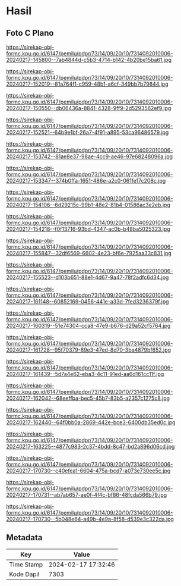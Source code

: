# Hasil

## Foto C Plano

https://sirekap-obj-formc.kpu.go.id/6147/pemilu/pdpr/73/14/09/20/10/7314092010006-20240217-145800--7ab4844d-c5b3-4714-b142-4b20be15ba61.jpg

https://sirekap-obj-formc.kpu.go.id/6147/pemilu/pdpr/73/14/09/20/10/7314092010006-20240217-152019--81a764f1-c959-48b1-a6cf-349bb7b79844.jpg

https://sirekap-obj-formc.kpu.go.id/6147/pemilu/pdpr/73/14/09/20/10/7314092010006-20240217-150550--db06436a-8841-4328-9ff9-2d5293562ef9.jpg

https://sirekap-obj-formc.kpu.go.id/6147/pemilu/pdpr/73/14/09/20/10/7314092010006-20240217-152521--64b9e1bf-26a7-4f91-a895-53ca96486579.jpg

https://sirekap-obj-formc.kpu.go.id/6147/pemilu/pdpr/73/14/09/20/10/7314092010006-20240217-153742--81ae8e37-98ae-4cc9-ae46-97e68248096a.jpg

https://sirekap-obj-formc.kpu.go.id/6147/pemilu/pdpr/73/14/09/20/10/7314092010006-20240217-153347--374b0ffa-1651-486e-a2c0-061fe17c208c.jpg

https://sirekap-obj-formc.kpu.go.id/6147/pemilu/pdpr/73/14/09/20/10/7314092010006-20240217-154106--6d29215c-99b1-48e2-81b4-01586ac3e2eb.jpg

https://sirekap-obj-formc.kpu.go.id/6147/pemilu/pdpr/73/14/09/20/10/7314092010006-20240217-154218--f0f13716-93bd-4347-ac0b-b48ba5025323.jpg

https://sirekap-obj-formc.kpu.go.id/6147/pemilu/pdpr/73/14/09/20/10/7314092010006-20240217-155847--32df6569-6602-4e23-bf6e-7925aa33c831.jpg

https://sirekap-obj-formc.kpu.go.id/6147/pemilu/pdpr/73/14/09/20/10/7314092010006-20240217-155523--d103b651-88e1-4d67-9a47-78f2adfc6d34.jpg

https://sirekap-obj-formc.kpu.go.id/6147/pemilu/pdpr/73/14/09/20/10/7314092010006-20240217-161148--60852169-0456-441e-a33d-7fed3236379f.jpg

https://sirekap-obj-formc.kpu.go.id/6147/pemilu/pdpr/73/14/09/20/10/7314092010006-20240217-160319--51e74304-cca8-47e9-b676-d29a52cf5764.jpg

https://sirekap-obj-formc.kpu.go.id/6147/pemilu/pdpr/73/14/09/20/10/7314092010006-20240217-161728--95f70379-89e3-47ed-8d70-3ba4879bf652.jpg

https://sirekap-obj-formc.kpu.go.id/6147/pemilu/pdpr/73/14/09/20/10/7314092010006-20240217-161439--5d7a4e62-eba3-4c11-91ed-aa6d161cc11f.jpg

https://sirekap-obj-formc.kpu.go.id/6147/pemilu/pdpr/73/14/09/20/10/7314092010006-20240217-162042--68eeffba-bec5-45b7-83b5-a2357c1275c8.jpg

https://sirekap-obj-formc.kpu.go.id/6147/pemilu/pdpr/73/14/09/20/10/7314092010006-20240217-162440--64f0bb0a-2869-442e-bce3-6400db35ed0c.jpg

https://sirekap-obj-formc.kpu.go.id/6147/pemilu/pdpr/73/14/09/20/10/7314092010006-20240217-163225--4877c983-2c37-4bdd-8c47-bd2a896d06cd.jpg

https://sirekap-obj-formc.kpu.go.id/6147/pemilu/pdpr/73/14/09/20/10/7314092010006-20240217-170730--c40efea1-6604-475a-bcd7-a073e730ee5c.jpg

https://sirekap-obj-formc.kpu.go.id/6147/pemilu/pdpr/73/14/09/20/10/7314092010006-20240217-170731--ab7ab657-ae0f-4f4c-bf86-48fcda566b79.jpg

https://sirekap-obj-formc.kpu.go.id/6147/pemilu/pdpr/73/14/09/20/10/7314092010006-20240217-170730--5b048e64-a49b-4e9a-8f58-d539e3c322da.jpg


## Metadata

| Key        | Value               |
| ---------- | ------------------- |
| Time Stamp | 2024-02-17 17:32:46 |
| Kode Dapil | 7303                |



